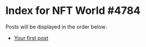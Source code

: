 # Index for NFT World #4784
Posts will be displayed in the order below:

- [Your first post](./001-first.md)


